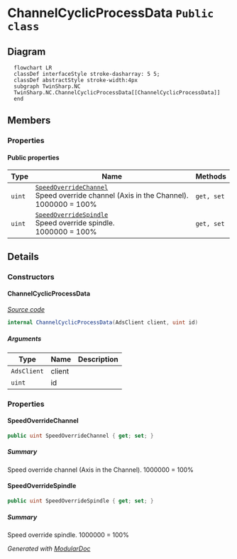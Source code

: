 # ChannelCyclicProcessData `Public class`

## Diagram
```mermaid
  flowchart LR
  classDef interfaceStyle stroke-dasharray: 5 5;
  classDef abstractStyle stroke-width:4px
  subgraph TwinSharp.NC
  TwinSharp.NC.ChannelCyclicProcessData[[ChannelCyclicProcessData]]
  end
```

## Members
### Properties
#### Public  properties
| Type | Name | Methods |
| --- | --- | --- |
| `uint` | [`SpeedOverrideChannel`](#speedoverridechannel)<br>Speed override channel (Axis in the Channel).<br>            1000000 = 100% | `get, set` |
| `uint` | [`SpeedOverrideSpindle`](#speedoverridespindle)<br>Speed override spindle.<br>            1000000 = 100% | `get, set` |

## Details
### Constructors
#### ChannelCyclicProcessData
[*Source code*](https://github.com///blob//TwinSharp/NC/ChannelCyclicProcessData.cs#L10)
```csharp
internal ChannelCyclicProcessData(AdsClient client, uint id)
```
##### Arguments
| Type | Name | Description |
| --- | --- | --- |
| `AdsClient` | client |   |
| `uint` | id |   |

### Properties
#### SpeedOverrideChannel
```csharp
public uint SpeedOverrideChannel { get; set; }
```
##### Summary
Speed override channel (Axis in the Channel).
            1000000 = 100%

#### SpeedOverrideSpindle
```csharp
public uint SpeedOverrideSpindle { get; set; }
```
##### Summary
Speed override spindle.
            1000000 = 100%

*Generated with* [*ModularDoc*](https://github.com/hailstorm75/ModularDoc)
